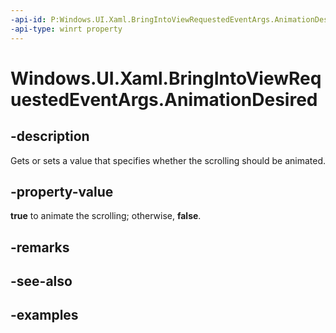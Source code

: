 ```yaml
---
-api-id: P:Windows.UI.Xaml.BringIntoViewRequestedEventArgs.AnimationDesired
-api-type: winrt property
---
```


<!-- Property syntax.
public bool AnimationDesired { get;  set; }
-->

# Windows.UI.Xaml.BringIntoViewRequestedEventArgs.AnimationDesired

## -description

Gets or sets a value that specifies whether the scrolling should be animated.



## -property-value

**true** to animate the scrolling; otherwise, **false**.

## -remarks

## -see-also

## -examples


